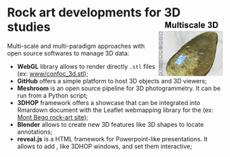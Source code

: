 # **Rock art** developments for 3D studies<img src="www/prj_rockart.png" width='150px' align="right"/>

Multi-scale and multi-paradigm approaches with open source softwares to manage 3D data:

* **WebGL** library allows to render directly `.stl` files (ex: [www/confoc_3d.stl](https://github.com/zoometh/rockart/blob/main/www/confoc_3d.stl));
* **GitHub** offers a simple platform to host 3D objects and 3D viewers;
* **Meshroom** is an open source pipeline for 3D photogrammetry. It can be run from a Python script;
* **3DHOP** framework offers a showcase that can be integrated into Rmardown document with the Leaflet webmapping library for the (ex: [Mont Bego rock-art site](https://zoometh.github.io/rockart/));
* **Blender** allows to create new 3D features like 3D shapes to locate annotations;
* **reveal.js** is a HTML framework for Powerpoint-like presentations. It allows to add <iframes>, like 3DHOP windows, and set them interactive;
  
  